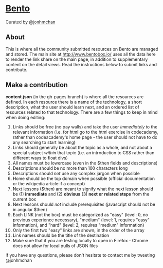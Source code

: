 [Bento](http://www.bentobox.io/)
=====
Curated by [@jonhmchan](http://twitter.com/jonhmchan)

## About
This is where all the community submitted resources on Bento are managed and stored. The main site at http://www.bentobox.io/ uses all the data here to render the link share on the main page, in addition to supplementary content on the detail views. Read the instructions below to submit links and contribute.

## Make a contribution
**content.json** (in the gh-pages branch) is where all the resources are defined. In each resource there is a name of the technology, a short description, what the user should learn next, and an ordered list of resources related to that technology. There are a few things to keep in mind when doing editing:

1. Links should be free (no pay walls) and take the user *immediately* to the relevant information (i.e. for html go to the html exercise in codecademy, rather than codeacademy's home page - the user should not have to do any searching to start learning)
2. Links should generally be about the topic as a whole, and not about a special subject *within* that topic (i.e. an introduction to CSS rather than different ways to float divs)
3. All names must be lowercase (even in the $then fields and descriptions)
4. Descriptions should be no more than 100 characters long
5. Descriptions should *not* use any complex jargon when possible
6. Home should be the top domain when possible (official documentation or the wikipedia article if a concept)
7. Next lessons ($then) are meant to signify what the next lesson should be (1) **immediate** and (2) **obvious** (3) **next or related steps** from the current box
8. Next lessons should *not* include prerequisites (javascript should not be in angular $then)
9. Each LINK (not the box) must be categorized as "easy" (level: 0, no previous experience necessary), "medium" (level: 1, requires "easy" information), and "hard" (level: 2, requires "medium" information)
10. Only the first two "easy" links are shown, in the order of the array
11. Link names should be the title of the destination
12. Make sure that if you are testing locally to open in Firefox - Chrome does not allow for local pulls of JSON files

If you have any questions, please don't hesitate to contact me by tweeting @jonhmchan
